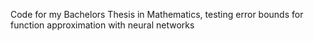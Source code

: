 Code for my Bachelors Thesis in Mathematics, testing error bounds for function approximation with neural networks
